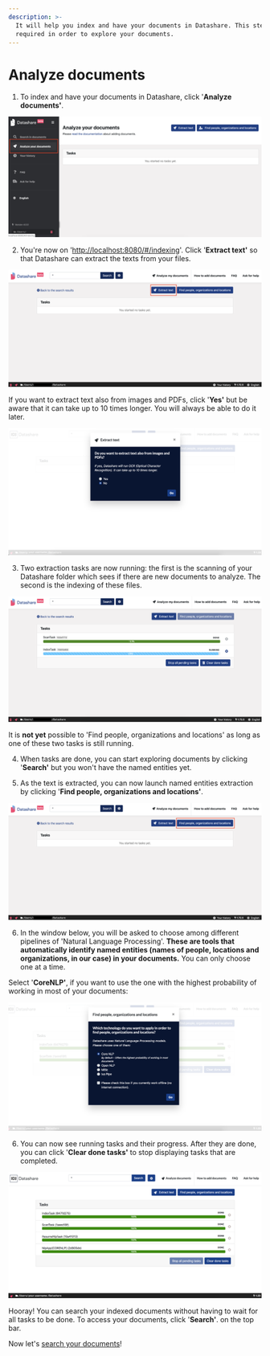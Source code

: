 ```yaml
---
description: >-
  It will help you index and have your documents in Datashare. This step is
  required in order to explore your documents.
---
```


# Analyze documents

1. To index and have your documents in Datashare, click '**Analyze documents'**.

![](../.gitbook/assets/analyze%20%281%29.png)

2. You're now on '[http://localhost:8080/\#/indexing](http://localhost:8080/#/indexing)'. Click '**Extract text'** so that Datashare can extract the texts from your files.

![](../.gitbook/assets/extract.png)

If you want to extract text also from images and PDFs, click '**Yes'** but be aware that it can take up to 10 times longer. You will always be able to do it later.

![](../.gitbook/assets/1111.png)

3. Two extraction tasks are now running: the first is the scanning of your Datashare folder which sees if there are new documents to analyze. The second is the indexing of these files.

![](../.gitbook/assets/tasks.png)

It is **not yet** possible to 'Find people, organizations and locations' as long as one of these two tasks is still running. 

4. When tasks are done, you can start exploring documents by clicking '**Search'** but you won't have the named entities yet. 

5. As the text is extracted, you can now launch named entities extraction by clicking '**Find people, organizations and locations'**.

![](../.gitbook/assets/find-people-org-and-loc.png)

6. In the window below, you will be asked to choose among different pipelines of 'Natural Language Processing'. **These are tools that automatically identify named entities \(names of people, locations and organizations, in our case\) in your documents.** You can only choose one at a time. 

Select '**CoreNLP'**, if you want to use the one with the highest probability of working in most of your documents:

![](../.gitbook/assets/2222.png)

6. You can now see running tasks and their progress. After they are done, you can click '**Clear done tasks'** to stop displaying tasks that are completed.

![](../.gitbook/assets/nlp2.png)

  
Hooray! You can search your indexed documents without having to wait for all tasks to be done. To access your documents, click '**Search'**.  on the top bar.  


Now let's [search your documents](https://icij.gitbook.io/datashare/all/explore-documents)!

